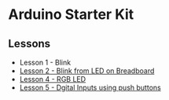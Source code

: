 # Arduino Starter Kit

## Lessons

* Lesson 1 - Blink
* [Lesson 2 - Blink from LED on Breadboard](src/02_bread_blink/lesson_2.md)
* [Lesson 4 - RGB LED](src/04_rgb_led/lesson_4.md)
* [Lesson 5 - Dgital Inputs using push buttons](src/05_digital_inputs/digital_inputs.md)

